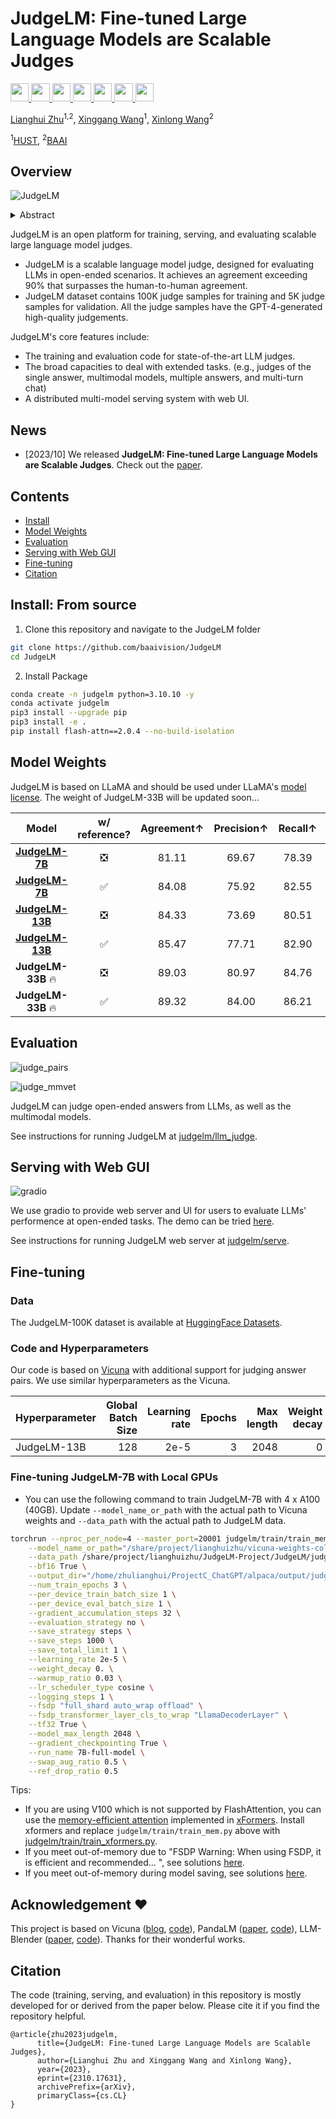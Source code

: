# JudgeLM: Fine-tuned Large Language Models are Scalable Judges


<a target="_blank" href="https://arxiv.org/abs/2310.17631">
<img style="height:22pt" src="https://img.shields.io/badge/-Paper-black?style=flat&logo=arxiv">
</a>
<a target="_blank" href="https://https://github.com/baaivision/JudgeLM">
<img style="height:22pt" src="https://img.shields.io/badge/-Code-green?style=flat&logo=github">
</a>
<a target="_blank" href="http://218.91.113.230:9004/">
<img style="height:22pt" src="https://img.shields.io/badge/🤖 Demo-20B2AA?style=flat">
</a>
<a target="_blank" href="https://huggingface.co/datasets/BAAI/JudgeLM-100K">
<img style="height:22pt" src="https://img.shields.io/badge/-🤗%20Dataset-red?style=flat">
</a>
<a target="_blank" href="https://huggingface.co/BAAI/JudgeLM-7B-v1.0">
<img style="height:22pt" src="https://img.shields.io/badge/-🤗%20Models (7B)-red?style=flat">
</a>
<a target="_blank" href="https://huggingface.co/BAAI/JudgeLM-13B-v1.0">
<img style="height:22pt" src="https://img.shields.io/badge/-🤗%20Models (13B)-red?style=flat">
</a>
<a target="_blank" href="https://twitter.com/_akhaliq/status/1717718525958037799?s=61&t=Q73fac6D7gyJgMBfcxgPvA">
<img style="height:22pt" src="https://img.shields.io/badge/-Tweet-blue?style=flat&logo=twitter">
</a>
<br>

[Lianghui Zhu](https://github.com/Unrealluver)<sup>1,2</sup>, [Xinggang Wang](https://xwcv.github.io/)<sup>1</sup>, [Xinlong Wang](https://www.xloong.wang/)<sup>2</sup>
 
<sup>1</sup>[HUST](https://english.hust.edu.cn/), <sup>2</sup>[BAAI](https://www.baai.ac.cn/english.html)
 

## Overview

![JudgeLM](./assets/judgelm_v1.1.png)

<details><summary>Abstract</summary> 
Evaluating Large Language Models (LLMs) in open-ended scenarios is challenging because existing benchmarks and metrics can not measure them comprehensively. To address this problem, we propose to fine-tune LLMs as scalable judges (JudgeLM) to evaluate LLMs efficiently and effectively in open-ended benchmarks. We first propose a comprehensive, large-scale, high-quality dataset containing task seeds, LLMs-generated answers, and GPT-4-generated judgments for fine-tuning high-performance judges, as well as a new benchmark for evaluating the judges. We train JudgeLM at different scales from 7B, 13B, to 33B parameters, and conduct a systematic analysis of its capabilities and behaviors. We then analyze the key biases in fine-tuning LLM as a judge and consider them as position bias, knowledge bias, and format bias. To address these issues, JudgeLM introduces a bag of techniques including swap augmentation, reference support, and reference drop, which clearly enhance the judge's performance. JudgeLM obtains the state-of-the-art judge performance on both the existing PandaLM benchmark and our proposed new benchmark. Our JudgeLM is efficient and the JudgeLM-7B only needs 3 mins to judge 5K samples with 8 A100 GPUs. JudgeLM obtains high agreement with the teacher judge, achieving an agreement exceeding 90% that even surpasses human-to-human agreement. JudgeLM also demonstrates extended capabilities in being judges of the single answer, multimodal models, multiple answers, and multi-turn chat.
</details>

JudgeLM is an open platform for training, serving, and evaluating scalable large language model judges.
- JudgeLM is a scalable language model judge, designed for evaluating LLMs in open-ended scenarios. It achieves an agreement exceeding 90\% that surpasses the human-to-human agreement.
- JudgeLM dataset contains 100K judge samples for training and 5K judge samples for validation. All the judge samples have the GPT-4-generated high-quality judgements.

JudgeLM's core features include:
- The training and evaluation code for state-of-the-art LLM judges. 
- The broad capacities to deal with extended tasks. (e.g., judges of the single answer, multimodal models,
multiple answers, and multi-turn chat)
- A distributed multi-model serving system with web UI.

## News
- [2023/10] We released **JudgeLM: Fine-tuned Large Language Models are Scalable Judges**. Check out the [paper](https://arxiv.org/abs/2310.17631).


## Contents
- [Install](#install)
- [Model Weights](#model-weights)
- [Evaluation](#evaluation)
- [Serving with Web GUI](#serving-with-web-gui)
- [Fine-tuning](#fine-tuning)
- [Citation](#citation)

## Install: From source

1. Clone this repository and navigate to the JudgeLM folder
```bash
git clone https://github.com/baaivision/JudgeLM
cd JudgeLM
```

2. Install Package
```bash
conda create -n judgelm python=3.10.10 -y
conda activate judgelm
pip3 install --upgrade pip 
pip3 install -e .
pip install flash-attn==2.0.4 --no-build-isolation
```

## Model Weights
JudgeLM is based on LLaMA and should be used under LLaMA's [model license](https://github.com/facebookresearch/llama/blob/main/LICENSE).
The weight of JudgeLM-33B will be updated soon...

|                                                    Model                                                    | w/ reference? | Agreement↑ | Precision↑ | Recall↑ |  F1↑  | Consistency↑ |
|:-----------------------------------------------------------------------------------------------------------:|:-------------:|:----------:|:----------:|:-------:|:-----:|:------------:|
|                        [**JudgeLM-7B**](https://huggingface.co/BAAI/JudgeLM-7B-v1.0)                        |       ❎       |   81.11    |   69.67    |  78.39  | 72.21 |    83.57     |
|                        [**JudgeLM-7B**](https://huggingface.co/BAAI/JudgeLM-7B-v1.0)                        |       ✅       |   84.08    |   75.92    |  82.55  | 78.28 |    84.46     |
|                       [**JudgeLM-13B**](https://huggingface.co/BAAI/JudgeLM-13B-v1.0)                       |       ❎       |   84.33    |   73.69    |  80.51  | 76.17 |    85.01     |
|                       [**JudgeLM-13B**](https://huggingface.co/BAAI/JudgeLM-13B-v1.0)                       |       ✅       |   85.47    |   77.71    |  82.90  | 79.77 |    87.23     |
|                                             **JudgeLM-33B** 🔥                                              |       ❎       |   89.03    |   80.97    |  84.76  | 82.64 |    91.36     |
|                                             **JudgeLM-33B** 🔥                                              |       ✅       |   89.32    |   84.00    |  86.21  | 84.98 |    92.37     |



## Evaluation


![judge_pairs](./assets/judge_pairs_v1.0.png)


![judge_mmvet](./assets/mmvet_v1.0.png)


JudgeLM can judge open-ended answers from LLMs, as well as the multimodal models.

See instructions for running JudgeLM at [judgelm/llm_judge](judgelm/llm_judge).

## Serving with Web GUI

![gradio](./assets/gradio_v1.1.png)

We use gradio to provide web server and UI for users to evaluate LLMs' performence at open-ended tasks.
The demo can be tried [here](http://218.91.113.230:9004/).

See instructions for running JudgeLM web server at [judgelm/serve](judgelm/serve).

## Fine-tuning
### Data

The JudgeLM-100K dataset is available at [HuggingFace Datasets](https://huggingface.co/datasets/BAAI/JudgeLM-100K).

### Code and Hyperparameters
Our code is based on [Vicuna](https://github.com/lm-sys/FastChat) with additional support for judging answer pairs.
We use similar hyperparameters as the Vicuna.

| Hyperparameter | Global Batch Size | Learning rate | Epochs | Max length | Weight decay |
| --- | ---: | ---: | ---: | ---: | ---: |
| JudgeLM-13B | 128 | 2e-5 | 3 | 2048 | 0 |

### Fine-tuning JudgeLM-7B with Local GPUs


- You can use the following command to train JudgeLM-7B with 4 x A100 (40GB). Update `--model_name_or_path` with the actual path to Vicuna weights and `--data_path` with the actual path to JudgeLM data.
```bash
torchrun --nproc_per_node=4 --master_port=20001 judgelm/train/train_mem.py \
    --model_name_or_path="/share/project/lianghuizhu/vicuna-weights-collection-v1.3/vicuna-7b-v1.3" \
    --data_path /share/project/lianghuizhu/JudgeLM-Project/JudgeLM/judgelm/data/JudgeLM/judgelm_train_100k.jsonl \
    --bf16 True \
    --output_dir="/home/zhulianghui/ProjectC_ChatGPT/alpaca/output/judgelm-debug-evaluator" \
    --num_train_epochs 3 \
    --per_device_train_batch_size 1 \
    --per_device_eval_batch_size 1 \
    --gradient_accumulation_steps 32 \
    --evaluation_strategy no \
    --save_strategy steps \
    --save_steps 1000 \
    --save_total_limit 1 \
    --learning_rate 2e-5 \
    --weight_decay 0. \
    --warmup_ratio 0.03 \
    --lr_scheduler_type cosine \
    --logging_steps 1 \
    --fsdp "full_shard auto_wrap offload" \
    --fsdp_transformer_layer_cls_to_wrap "LlamaDecoderLayer" \
    --tf32 True \
    --model_max_length 2048 \
    --gradient_checkpointing True \
    --run_name 7B-full-model \
    --swap_aug_ratio 0.5 \
    --ref_drop_ratio 0.5
```

Tips:
- If you are using V100 which is not supported by FlashAttention, you can use the [memory-efficient attention](https://arxiv.org/abs/2112.05682) implemented in [xFormers](https://github.com/facebookresearch/xformers). Install xformers and replace `judgelm/train/train_mem.py` above with [judgelm/train/train_xformers.py](judgelm/train/train_xformers.py).
- If you meet out-of-memory due to "FSDP Warning: When using FSDP, it is efficient and recommended... ", see solutions [here](https://github.com/huggingface/transformers/issues/24724#issuecomment-1645189539).
- If you meet out-of-memory during model saving, see solutions [here](https://github.com/pytorch/pytorch/issues/98823).

## Acknowledgement :heart:
This project is based on Vicuna ([blog](https://vicuna.lmsys.org), [code](https://github.com/lm-sys/FastChat)), PandaLM ([paper](https://arxiv.org/abs/2306.05087), [code](https://github.com/WeOpenML/PandaLM)), LLM-Blender ([paper](https://arxiv.org/abs/2306.02561), [code](https://github.com/yuchenlin/LLM-Blender)). Thanks for their wonderful works.


## Citation
The code (training, serving, and evaluation) in this repository is mostly developed for or derived from the paper below.
Please cite it if you find the repository helpful.

```
@article{zhu2023judgelm,
      title={JudgeLM: Fine-tuned Large Language Models are Scalable Judges}, 
      author={Lianghui Zhu and Xinggang Wang and Xinlong Wang},
      year={2023},
      eprint={2310.17631},
      archivePrefix={arXiv},
      primaryClass={cs.CL}
}
```
